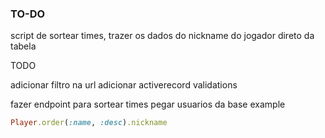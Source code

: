 ### TO-DO

script de sortear times, trazer os dados do nickname do jogador direto da tabela

TODO

adicionar filtro na url
adicionar activerecord validations

fazer endpoint para sortear times pegar usuarios da base
example

```ruby
Player.order(:name, :desc).nickname
```